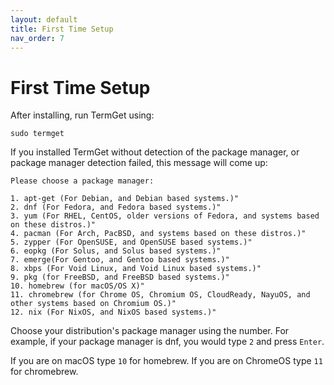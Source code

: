 ```yaml
---
layout: default
title: First Time Setup
nav_order: 7
---
```


# First Time Setup

After installing, run TermGet using:

    sudo termget

If you installed TermGet without detection of the package manager, or package manager detection failed, this message will come up:

    Please choose a package manager:
    
    1. apt-get (For Debian, and Debian based systems.)"
    2. dnf (For Fedora, and Fedora based systems.)"
    3. yum (For RHEL, CentOS, older versions of Fedora, and systems based on these distros.)"
    4. pacman (For Arch, PacBSD, and systems based on these distros.)"
    5. zypper (For OpenSUSE, and OpenSUSE based systems.)"
    6. eopkg (For Solus, and Solus based systems.)"
    7. emerge(For Gentoo, and Gentoo based systems.)"
    8. xbps (For Void Linux, and Void Linux based systems.)"
    9. pkg (for FreeBSD, and FreeBSD based systems.)"
    10. homebrew (for macOS/OS X)"
    11. chromebrew (for Chrome OS, Chromium OS, CloudReady, NayuOS, and other systems based on Chromium OS.)"
    12. nix (For NixOS, and NixOS based systems.)"

Choose your distribution's package manager using the number. For example, if your package manager is dnf, you would type ```2``` and press ```Enter```.

If you are on macOS type ```10``` for homebrew.
If you are on ChromeOS type ```11``` for chromebrew.
